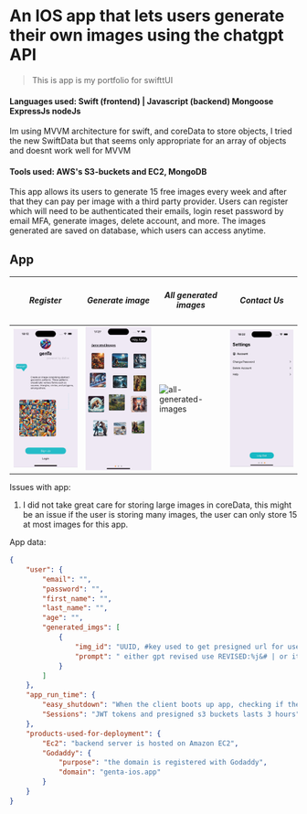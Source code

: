 # An IOS app that lets users generate their own images using the chatgpt API

> This is app is my portfolio for swifttUI

#### Languages used: Swift (frontend) | Javascript (backend) Mongoose ExpressJs nodeJs
Im using MVVM architecture for swift, and coreData to store objects, I tried the new SwiftData but that seems only appropriate for an array of objects and doesnt work well for MVVM
#### Tools used: AWS's S3-buckets and EC2, MongoDB


This app allows its users to generate 15 free images every week and after that they can pay per image with a third party provider. Users can register which will need to be authenticated their emails, login reset password by email MFA, generate images, delete account, and more. The images generated are saved on database, which users can access anytime.


## App 
<table>
    <thead>
        <tr>
            <th><h5 style="text-align: center;">Register</h5></th>
            <th><h5 style="text-align: center;">Generate image</h5></th>
            <th><h5 style="text-align: center;">All generated images</h5></th>
            <th><h5 style="text-align: center;">Contact Us</h5></th>
        </tr>
    </thead>
    <tr>
        <td><img src="app_design/app-show-images/for-app-store/gif/register.gif" alt="register" width="200">
        </td>
        <td><img src="app_design/app-show-images/for-app-store/gif/generate-image.gif" alt="Generate image" width="200"></td>
        <td><img src="app_design/app-show-images/for-app-store/gif/all-generated-iamges.gif" alt="all-generated-images" width="200"></td>
        <td><img src="app_design/app-show-images/for-app-store/gif/Contact-us.gif" alt="contact-us" width="200"></td>
    </tr>
</table>
 

Issues with app:

1. I did not take great care for storing large images in coreData, this might be an issue if the user is storing many images, the user can only store 15 at most images for this app.

App data:

```json
{
    "user": {
        "email": "",
        "password": "",
        "first_name": "",
        "last_name": "",
        "age": "",
        "generated_imgs": [
            {
                "img_id": "UUID, #key used to get presigned url for user to be able to access the image",
                "prompt": " either gpt revised use REVISED:%j&# | or its just string"
            }
        ]
    },
    "app_run_time": {
        "easy_shutdown": "When the client boots up app, checking if the backend can be reached before doing anything. This way if in the future I can easily shut everything down",
        "Sessions": "JWT tokens and presigned s3 buckets lasts 3 hours"
    },
    "products-used-for-deployment": {
        "Ec2": "backend server is hosted on Amazon EC2",
        "Godaddy": {
            "purpose": "the domain is registered with Godaddy",
            "domain": "genta-ios.app"
        }
    }
}
```